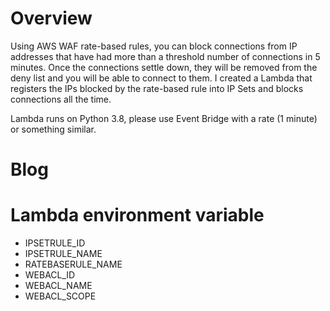 # Overview
Using AWS WAF rate-based rules, you can block connections from IP addresses that have had more than a threshold number of connections in 5 minutes. Once the connections settle down, they will be removed from the deny list and you will be able to connect to them. I created a Lambda that registers the IPs blocked by the rate-based rule into IP Sets and blocks connections all the time.

Lambda runs on Python 3.8, please use Event Bridge with a rate (1 minute) or something similar.

# Blog

# Lambda environment variable
- IPSETRULE_ID
- IPSETRULE_NAME
- RATEBASERULE_NAME
- WEBACL_ID
- WEBACL_NAME
- WEBACL_SCOPE